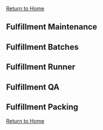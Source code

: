 [Return to Home](Docs/index.html)
## Fulfillment Maintenance 

## Fulfillment Batches

## Fulfillment Runner 

## Fulfillment QA

## Fulfillment Packing

[Return to Home](Docs/index.html)